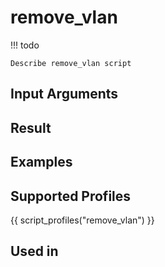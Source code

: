 

# remove_vlan

<!-- prettier-ignore -->
!!! todo

    Describe remove_vlan script

## Input Arguments

## Result

## Examples

## Supported Profiles

{{ script_profiles("remove_vlan") }}

## Used in
